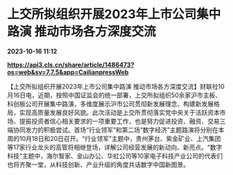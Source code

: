 # 上交所拟组织开展2023年上市公司集中路演 推动市场各方深度交流

**2023-10-16 11:12**

**https://api3.cls.cn/share/article/1486473?os=web&sv=7.7.5&app=CailianpressWeb**

【上交所拟组织开展2023年上市公司集中路演 推动市场各方深度交流】财联社10月16日电，近期，按照中国证监会的统一部署，上交所拟组织50余家沪市主板、科创板公司开展集中路演，多维度展示沪市公司贯彻新发展理念、构建新发展格局，实现高质量发展良好风貌。此次活动是上交所贯彻落实党中央关于活跃资本市场、提振投资者信心相关要求的一项重要工作，也是努力促进投资、融资、交易三端协同发力的积极尝试。首场“行业领军”和第二场“数字经济”主题路演将分别在本周的10月18日和20日召开。“行业领军”主题中，贵州茅台、紫金矿业、上汽集团等17家行业龙头的高管将相继登场，详解公司经营发展的新动向、新亮点。“数字科技”主题中，海尔智家、金山办公、华虹公司等10家电子科技产业公司的代表们也将齐聚一堂，从科技创新、产业升级的角度共话数字中国新图景。